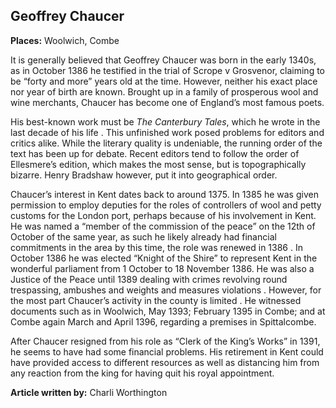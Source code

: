 ## Geoffrey Chaucer

**Places:** Woolwich, Combe

It is generally believed that Geoffrey Chaucer was born in the early 1340s, as in October 1386 he testified in the trial of Scrope v Grosvenor, claiming to be “forty and more” years old at the time. However, neither his exact place nor year of birth are known. Brought up in a family of prosperous wool and wine merchants, Chaucer has become one of England’s most famous poets.

His best-known work must be _The Canterbury Tales_, which he wrote in the last decade of his life . This unfinished work posed problems for editors and critics alike. While the literary quality is undeniable, the running order of the text has been up for debate. Recent editors tend to follow the order of Ellesmere’s edition, which makes the most sense, but is topographically bizarre. Henry Bradshaw however, put it into geographical order.

Chaucer’s interest in Kent dates back to around 1375. In 1385 he was given permission to employ deputies for the roles of controllers of wool and petty customs for the London port, perhaps because of his involvement in Kent. He was named a “member of the commission of the peace” on the 12th of October of the same year, as such he likely already had financial commitments in the area by this time, the role was renewed in 1386 . In October 1386 he was elected “Knight of the Shire” to represent Kent in the wonderful parliament from 1 October to 18 November 1386. He was also a Justice of the Peace until 1389 dealing with crimes revolving round trespassing, ambushes and weights and measures violations . However, for the most part Chaucer’s activity in the county is limited . He witnessed documents such as in Woolwich, May 1393; February 1395 in Combe; and at Combe again March and April 1396, regarding a premises in Spittalcombe. 

After Chaucer resigned from his role as “Clerk of the King’s Works” in 1391, he seems to have had some financial problems. His retirement in Kent could have provided access to different resources as well as distancing him from any reaction from the king for having quit his royal appointment.

**Article written by:** Charli Worthington
